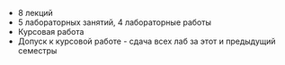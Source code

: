 - 8 лекций
- 5 лабораторных занятий, 4 лабораторные работы
- Курсовая работа
- Допуск к курсовой работе - сдача всех лаб за этот и предыдущий семестры
